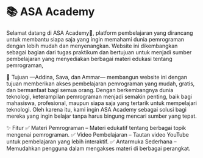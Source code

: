 # 📚 ASA Academy
Selamat datang di ASA Academy🚀, platform pembelajaran yang dirancang untuk membantu siapa saja yang ingin memahami dunia pemrograman dengan lebih mudah dan menyenangkan. Website ini dikembangkan sebagai bagian dari tugas praktikum dan bertujuan untuk menjadi sumber pembelajaran yang menyediakan berbagai materi edukasi tentang pemrograman, 

🎯 Tujuan
—Addina, Sava, dan Ammar— membangun website ini dengan tujuan memberikan akses pembelajaran pemrograman yang mudah, gratis, dan bermanfaat bagi semua orang. 
Dengan berkembangnya dunia teknologi, keterampilan pemrograman menjadi semakin penting, baik bagi mahasiswa, profesional, maupun siapa saja yang tertarik untuk mempelajari teknologi. Oleh karena itu, kami ingin ASA Academy sebagai solusi bagi mereka yang ingin belajar tanpa harus bingung mencari sumber yang tepat.

✨ Fitur
✅ Materi Pemrograman – Materi edukatif tentang berbagai topik mengenai pemrograman.
✅ Video Pembelajaran – Tautan video YouTube untuk pembelajaran yang lebih interaktif.
✅ Antarmuka Sederhana – Memudahkan pengguna dalam mengakses materi di berbagai perangkat.


